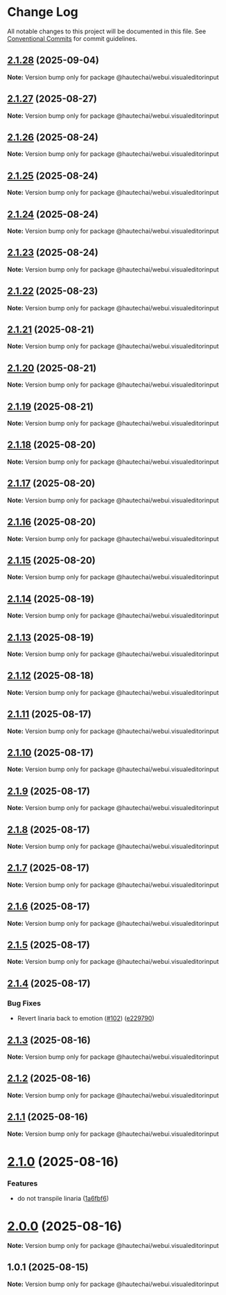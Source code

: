 # Change Log

All notable changes to this project will be documented in this file.
See [Conventional Commits](https://conventionalcommits.org) for commit guidelines.

## [2.1.28](https://github.com/HautechAI/webui/compare/@hautechai/webui.visualeditorinput@2.1.27...@hautechai/webui.visualeditorinput@2.1.28) (2025-09-04)

**Note:** Version bump only for package @hautechai/webui.visualeditorinput

## [2.1.27](https://github.com/HautechAI/webui/compare/@hautechai/webui.visualeditorinput@2.1.26...@hautechai/webui.visualeditorinput@2.1.27) (2025-08-27)

**Note:** Version bump only for package @hautechai/webui.visualeditorinput

## [2.1.26](https://github.com/HautechAI/webui/compare/@hautechai/webui.visualeditorinput@2.1.25...@hautechai/webui.visualeditorinput@2.1.26) (2025-08-24)

**Note:** Version bump only for package @hautechai/webui.visualeditorinput

## [2.1.25](https://github.com/HautechAI/webui/compare/@hautechai/webui.visualeditorinput@2.1.24...@hautechai/webui.visualeditorinput@2.1.25) (2025-08-24)

**Note:** Version bump only for package @hautechai/webui.visualeditorinput

## [2.1.24](https://github.com/HautechAI/webui/compare/@hautechai/webui.visualeditorinput@2.1.23...@hautechai/webui.visualeditorinput@2.1.24) (2025-08-24)

**Note:** Version bump only for package @hautechai/webui.visualeditorinput

## [2.1.23](https://github.com/HautechAI/webui/compare/@hautechai/webui.visualeditorinput@2.1.22...@hautechai/webui.visualeditorinput@2.1.23) (2025-08-24)

**Note:** Version bump only for package @hautechai/webui.visualeditorinput

## [2.1.22](https://github.com/HautechAI/webui/compare/@hautechai/webui.visualeditorinput@2.1.21...@hautechai/webui.visualeditorinput@2.1.22) (2025-08-23)

**Note:** Version bump only for package @hautechai/webui.visualeditorinput

## [2.1.21](https://github.com/HautechAI/webui/compare/@hautechai/webui.visualeditorinput@2.1.20...@hautechai/webui.visualeditorinput@2.1.21) (2025-08-21)

**Note:** Version bump only for package @hautechai/webui.visualeditorinput

## [2.1.20](https://github.com/HautechAI/webui/compare/@hautechai/webui.visualeditorinput@2.1.19...@hautechai/webui.visualeditorinput@2.1.20) (2025-08-21)

**Note:** Version bump only for package @hautechai/webui.visualeditorinput

## [2.1.19](https://github.com/HautechAI/webui/compare/@hautechai/webui.visualeditorinput@2.1.18...@hautechai/webui.visualeditorinput@2.1.19) (2025-08-21)

**Note:** Version bump only for package @hautechai/webui.visualeditorinput

## [2.1.18](https://github.com/HautechAI/webui/compare/@hautechai/webui.visualeditorinput@2.1.17...@hautechai/webui.visualeditorinput@2.1.18) (2025-08-20)

**Note:** Version bump only for package @hautechai/webui.visualeditorinput

## [2.1.17](https://github.com/HautechAI/webui/compare/@hautechai/webui.visualeditorinput@2.1.16...@hautechai/webui.visualeditorinput@2.1.17) (2025-08-20)

**Note:** Version bump only for package @hautechai/webui.visualeditorinput

## [2.1.16](https://github.com/HautechAI/webui/compare/@hautechai/webui.visualeditorinput@2.1.15...@hautechai/webui.visualeditorinput@2.1.16) (2025-08-20)

**Note:** Version bump only for package @hautechai/webui.visualeditorinput

## [2.1.15](https://github.com/HautechAI/webui/compare/@hautechai/webui.visualeditorinput@2.1.14...@hautechai/webui.visualeditorinput@2.1.15) (2025-08-20)

**Note:** Version bump only for package @hautechai/webui.visualeditorinput

## [2.1.14](https://github.com/HautechAI/webui/compare/@hautechai/webui.visualeditorinput@2.1.13...@hautechai/webui.visualeditorinput@2.1.14) (2025-08-19)

**Note:** Version bump only for package @hautechai/webui.visualeditorinput

## [2.1.13](https://github.com/HautechAI/webui/compare/@hautechai/webui.visualeditorinput@2.1.12...@hautechai/webui.visualeditorinput@2.1.13) (2025-08-19)

**Note:** Version bump only for package @hautechai/webui.visualeditorinput

## [2.1.12](https://github.com/HautechAI/webui/compare/@hautechai/webui.visualeditorinput@2.1.11...@hautechai/webui.visualeditorinput@2.1.12) (2025-08-18)

**Note:** Version bump only for package @hautechai/webui.visualeditorinput

## [2.1.11](https://github.com/HautechAI/webui/compare/@hautechai/webui.visualeditorinput@2.1.10...@hautechai/webui.visualeditorinput@2.1.11) (2025-08-17)

**Note:** Version bump only for package @hautechai/webui.visualeditorinput

## [2.1.10](https://github.com/HautechAI/webui/compare/@hautechai/webui.visualeditorinput@2.1.9...@hautechai/webui.visualeditorinput@2.1.10) (2025-08-17)

**Note:** Version bump only for package @hautechai/webui.visualeditorinput

## [2.1.9](https://github.com/HautechAI/webui/compare/@hautechai/webui.visualeditorinput@2.1.8...@hautechai/webui.visualeditorinput@2.1.9) (2025-08-17)

**Note:** Version bump only for package @hautechai/webui.visualeditorinput

## [2.1.8](https://github.com/HautechAI/webui/compare/@hautechai/webui.visualeditorinput@2.1.7...@hautechai/webui.visualeditorinput@2.1.8) (2025-08-17)

**Note:** Version bump only for package @hautechai/webui.visualeditorinput

## [2.1.7](https://github.com/HautechAI/webui/compare/@hautechai/webui.visualeditorinput@2.1.6...@hautechai/webui.visualeditorinput@2.1.7) (2025-08-17)

**Note:** Version bump only for package @hautechai/webui.visualeditorinput

## [2.1.6](https://github.com/HautechAI/webui/compare/@hautechai/webui.visualeditorinput@2.1.5...@hautechai/webui.visualeditorinput@2.1.6) (2025-08-17)

**Note:** Version bump only for package @hautechai/webui.visualeditorinput

## [2.1.5](https://github.com/HautechAI/webui/compare/@hautechai/webui.visualeditorinput@2.1.4...@hautechai/webui.visualeditorinput@2.1.5) (2025-08-17)

**Note:** Version bump only for package @hautechai/webui.visualeditorinput

## [2.1.4](https://github.com/HautechAI/webui/compare/@hautechai/webui.visualeditorinput@2.1.3...@hautechai/webui.visualeditorinput@2.1.4) (2025-08-17)

### Bug Fixes

- Revert linaria back to emotion ([#102](https://github.com/HautechAI/webui/issues/102)) ([e229790](https://github.com/HautechAI/webui/commit/e229790dae8eba4b3037bbe41365e5a73ab7f6dc))

## [2.1.3](https://github.com/HautechAI/webui/compare/@hautechai/webui.visualeditorinput@2.1.2...@hautechai/webui.visualeditorinput@2.1.3) (2025-08-16)

**Note:** Version bump only for package @hautechai/webui.visualeditorinput

## [2.1.2](https://github.com/HautechAI/webui/compare/@hautechai/webui.visualeditorinput@2.1.1...@hautechai/webui.visualeditorinput@2.1.2) (2025-08-16)

**Note:** Version bump only for package @hautechai/webui.visualeditorinput

## [2.1.1](https://github.com/HautechAI/webui/compare/@hautechai/webui.visualeditorinput@2.1.0...@hautechai/webui.visualeditorinput@2.1.1) (2025-08-16)

**Note:** Version bump only for package @hautechai/webui.visualeditorinput

# [2.1.0](https://github.com/HautechAI/webui/compare/@hautechai/webui.visualeditorinput@1.0.1...@hautechai/webui.visualeditorinput@2.1.0) (2025-08-16)

### Features

- do not transpile linaria ([1a6fbf6](https://github.com/HautechAI/webui/commit/1a6fbf6353a0e5028040006b5045170cf83f1ba0))

# [2.0.0](https://github.com/HautechAI/webui/compare/@hautechai/webui.visualeditorinput@1.0.1...@hautechai/webui.visualeditorinput@2.0.0) (2025-08-16)

**Note:** Version bump only for package @hautechai/webui.visualeditorinput

## 1.0.1 (2025-08-15)

**Note:** Version bump only for package @hautechai/webui.visualeditorinput
